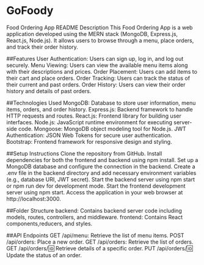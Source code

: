 # GoFoody
Food Ordering App README
Description
This Food Ordering App is a web application developed using the MERN stack (MongoDB, Express.js, React.js, Node.js). It allows users to browse through a menu, place orders, and track their order history.

##Features
User Authentication: Users can sign up, log in, and log out securely.
Menu Viewing: Users can view the available menu items along with their descriptions and prices.
Order Placement: Users can add items to their cart and place orders.
Order Tracking: Users can track the status of their current and past orders.
Order History: Users can view their order history and details of past orders.

##Technologies Used
MongoDB: Database to store user information, menu items, orders, and order history.
Express.js: Backend framework to handle HTTP requests and routes.
React.js: Frontend library for building user interfaces.
Node.js: JavaScript runtime environment for executing server-side code.
Mongoose: MongoDB object modeling tool for Node.js.
JWT Authentication: JSON Web Tokens for secure user authentication.
Bootstrap: Frontend framework for responsive design and styling.

##Setup Instructions
Clone the repository from GitHub.
Install dependencies for both the frontend and backend using npm install.
Set up a MongoDB database and configure the connection in the backend.
Create a .env file in the backend directory and add necessary environment variables (e.g., database URI, JWT secret).
Start the backend server using npm start or npm run dev for development mode.
Start the frontend development server using npm start.
Access the application in your web browser at http://localhost:3000.


##Folder Structure
backend: Contains backend server code including models, routes, controllers, and middleware.
frontend: Contains React components,reducers, and styles.

##API Endpoints
GET /api/menu: Retrieve the list of menu items.
POST /api/orders: Place a new order.
GET /api/orders: Retrieve the list of orders.
GET /api/orders/:id: Retrieve details of a specific order.
PUT /api/orders/:id: Update the status of an order.

